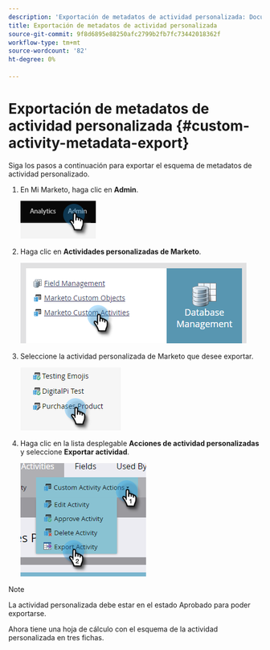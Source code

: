 ```yaml
---
description: 'Exportación de metadatos de actividad personalizada: Documentos de Marketo: documentación del producto'
title: Exportación de metadatos de actividad personalizada
source-git-commit: 9f8d6895e88250afc2799b2fb7fc73442018362f
workflow-type: tm+mt
source-wordcount: '82'
ht-degree: 0%

---
```


# Exportación de metadatos de actividad personalizada {#custom-activity-metadata-export}

Siga los pasos a continuación para exportar el esquema de metadatos de actividad personalizado.

1. En Mi Marketo, haga clic en **Admin**.

   ![](assets/custom-activity-metadata-export-1.png)

1. Haga clic en **Actividades personalizadas de Marketo**.

   ![](assets/custom-activity-metadata-export-2.png)

1. Seleccione la actividad personalizada de Marketo que desee exportar.

   ![](assets/custom-activity-metadata-export-3.png)

1. Haga clic en la lista desplegable **Acciones de actividad personalizadas** y seleccione **Exportar actividad**.

   ![](assets/custom-activity-metadata-export-4.png)

>[!NOTE]
>
>La actividad personalizada debe estar en el estado Aprobado para poder exportarse.

Ahora tiene una hoja de cálculo con el esquema de la actividad personalizada en tres fichas.
